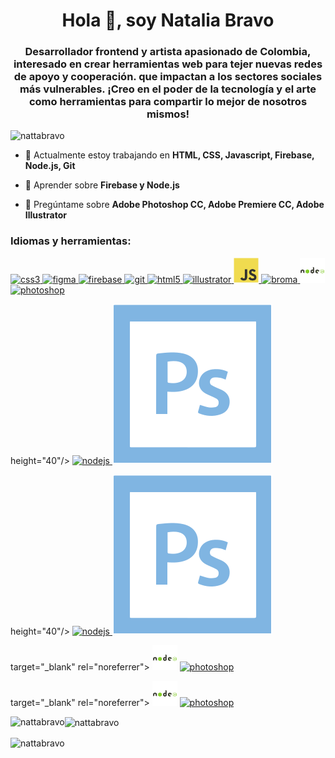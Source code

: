 <h1 align="center">Hola 👋, soy Natalia Bravo</h1>
<h3 align="center">Desarrollador frontend y artista apasionado de Colombia, interesado en crear herramientas web para tejer nuevas redes de apoyo y cooperación. que impactan a los sectores sociales más vulnerables. ¡Creo en el poder de la tecnología y el arte como herramientas para compartir lo mejor de nosotros mismos!</h3>

<p align="left"> <img src="https://komarev.com/ghpvc/?username=nattabravo&label= Profile%20views&color=0e75b6&style=flat" alt="nattabravo" /> </p>

- 🔭 Actualmente estoy trabajando en **HTML, CSS, Javascript, Firebase, Node.js, Git**

- 🌱 Aprender sobre **Firebase y Node.js**

- 💬 Pregúntame sobre **Adobe Photoshop CC, Adobe Premiere CC, Adobe Illustrator**


<h3 align="left">Idiomas y herramientas:</h3>

<p align="left"> 
  <a href="https://www.w3schools.com/css/" target="_blank" rel="noreferrer"> <img src="https://raw.githubusercontent. com/devicons/devicon/master/icons/css3/css3-original-wordmark.svg" alt="css3" width="40" height="40"/> </a> 
  <a href="https:// www.figma.com/" target="_blank" rel="noreferrer"> <img src="https://www.vectorlogo.zone/logos/figma/figma-icon.svg" alt="figma" width= "40" height="40"/> </a> 
  <a href="https://firebase.google.com/" target="_blank" rel="noreferrer"> <img src="https:// www.vectorlogo.zone/logos/firebase/firebase-icon.svg" alt="firebase" width="40" height="40"/> </a> <a href="https://git-scm.com/" objetivo ="_blank" rel="noreferrer"> <img src="https://www.vectorlogo.zone/logos/git-scm/git-scm-icon.svg" alt="git" width="40" height ="40"/> </a> 
  <a href="https://www.w3.org/html/" target="_blank" rel="noreferrer"> <img src="https://raw. githubusercontent.com/devicons/devicon/master/icons/html5/html5-original-wordmark.svg" alt="html5" width="40" height="40"/> </a> <a href="https: //www.adobe.com/en/products/illustrator.html" target="_blank" rel="noreferrer"> <img src="https://www.vectorlogo.zone/logos/adobe_illustrator/adobe_illustrator-icon.svg" alt="illustrator" width="40" height= "40"/> </a> 
  <a href="https://developer.mozilla.org/en-US/docs/Web/JavaScript" target="_blank" rel="noreferrer"> <img src=" https://raw.githubusercontent.com/devicons/devicon/master/icons/javascript/javascript-original.svg" alt="javascript" width="40" height="40"/> </a> 
  <a href ="https://jestjs.io" target="_blank" rel="noreferrer"> <img src="https://www.vectorlogo.zone/logos/jestjsio/jestjsio-icon.svg" alt="broma" ancho="40" altura="40"/> </a> <a href="https://nodejs.org" target="_blank" rel="noreferrer"> <img src ="https://raw.githubusercontent.com/devicons/devicon/master/icons/nodejs/nodejs-original-wordmark.svg" alt="nodejs" width="40" height="40"/> </a > 
  <a href="https://www.photoshop.com/en" target="_blank" rel="noreferrer"> <img src="https://raw.githubusercontent.com/devicons/devicon/master/ iconos/photoshop/photoshop-line.svg" alt="photoshop" width="40" height="40"/> </a> </p>height="40"/> </a> 
  <a href="https://nodejs.org" target="_blank" rel="noreferrer"> <img src="https://raw.githubusercontent.com/ devicons/devicon/master/icons/nodejs/nodejs-original-wordmark.svg" alt="nodejs" width="40" height="40"/> </a> 
  <a href="https://www. photoshop.com/en" target="_blank" rel="noreferrer"> <img src="https://raw.githubusercontent.com/devicons/devicon/master/icons/photoshop/photoshop-line.svg" alt= "photoshop" ancho="40" altura="40"/> </a> </p>height="40"/> </a> 
  <a href="https://nodejs.org" target="_blank" rel="noreferrer"> <img src="https://raw.githubusercontent.com/ devicons/devicon/master/icons/nodejs/nodejs-original-wordmark.svg" alt="nodejs" width="40" height="40"/> </a> 
  <a href="https://www. photoshop.com/en" target="_blank" rel="noreferrer"> <img src="https://raw.githubusercontent.com/devicons/devicon/master/icons/photoshop/photoshop-line.svg" alt= "photoshop" ancho="40" altura="40"/> </a> </p>target="_blank" rel="noreferrer"> <img src="https://raw.githubusercontent.com/devicons/devicon/master/icons/nodejs/nodejs-original-wordmark.svg" alt="nodejs" ancho ="40" height="40"/> </a> 
  <a href="https://www.photoshop.com/en" target="_blank" rel="noreferrer"> <img src="https: //raw.githubusercontent.com/devicons/devicon/master/icons/photoshop/photoshop-line.svg" alt="photoshop" width="40" height="40"/> </a> 
  </p>target="_blank" rel="noreferrer"> <img src="https://raw.githubusercontent.com/devicons/devicon/master/icons/nodejs/nodejs-original-wordmark.svg" alt="nodejs" ancho ="40" height="40"/> </a> 
  <a href="https://www.photoshop.com/en" target="_blank" rel="noreferrer"> <img src="https ://raw.githubusercontent.com/devicons/devicon/master/icons/photoshop/photoshop-line.svg" alt="photoshop" width="10" height="10"/> </a> </p>

<p><img align="left" src="https://github-readme-stats.vercel.app/api/top-langs?username=nattabravo&show_icons=true&locale=en&layout=compact" alt="nattabravo" /> </p>

<p> <img align="center" src="https://github-readme-stats.vercel.app/api?username=nattabravo&show_icons=true&locale=en" alt="nattabravo" /> </p>

<p><img align="center" src="https://github-readme-streak-stats.herokuapp.com/?user=nattabravo&" alt="nattabravo" /></p>

